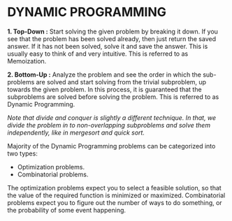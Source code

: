# DYNAMIC PROGRAMMING
**1. Top-Down :** Start solving the given problem by breaking it down. If you see that the problem has been solved already, then just return the saved answer. If it has not been solved, solve it and save the answer. This is usually easy to think of and very intuitive. This is referred to as Memoization.

**2. Bottom-Up :** Analyze the problem and see the order in which the sub-problems are solved and start solving from the trivial subproblem, up towards the given problem. In this process, it is guaranteed that the subproblems are solved before solving the problem. This is referred to as Dynamic Programming.

_Note that divide and conquer is slightly a different technique. In that, we divide the problem in to non-overlapping subproblems and solve them independently, like in mergesort and quick sort._

Majority of the Dynamic Programming problems can be categorized into two types:
- Optimization problems.
- Combinatorial problems.

The optimization problems expect you to select a feasible solution, so that the value of the required function is minimized or maximized. Combinatorial problems expect you to figure out the number of ways to do something, or the probability of some event happening.
